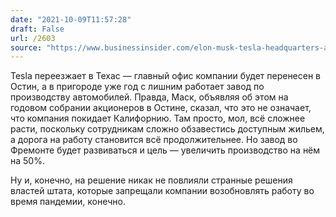 ```yaml
---
date: "2021-10-09T11:57:28"
draft: False
url: /2603
source: "https://www.businessinsider.com/elon-musk-tesla-headquarters-austin-texas-2021-10"
---
```


Tesla переезжает в Техас — главный офис компании будет перенесен в Остин, а в пригороде уже год с лишним работает завод по производству автомобилей. Правда, Маск, объявляя об этом на годовом собрании акционеров в Остине, сказал, что это не означает, что компания покидает Калифорнию. Там просто, мол, всё сложнее расти, поскольку сотрудникам сложно обзавестись доступным жильем, а дорога на работу становится всё продолжительнее. Но завод во Фремонте будет развиваться и цель — увеличить производство на нём на 50%. 

Ну и, конечно, на решение никак не повлияли странные решения властей штата, которые запрещали компании возобновлять работу во время пандемии, конечно.
